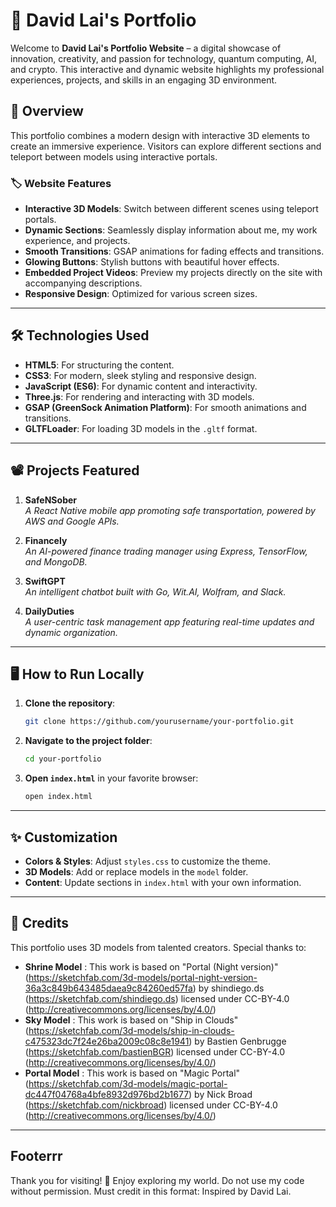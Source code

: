 # 🚀 David Lai's Portfolio

Welcome to **David Lai's Portfolio Website** – a digital showcase of innovation, creativity, and passion for technology, quantum computing, AI, and crypto. This interactive and dynamic website highlights my professional experiences, projects, and skills in an engaging 3D environment.

## 📸 Overview

This portfolio combines a modern design with interactive 3D elements to create an immersive experience. Visitors can explore different sections and teleport between models using interactive portals.

### 🏷️ **Website Features**

- **Interactive 3D Models**: Switch between different scenes using teleport portals.
- **Dynamic Sections**: Seamlessly display information about me, my work experience, and projects.
- **Smooth Transitions**: GSAP animations for fading effects and transitions.
- **Glowing Buttons**: Stylish buttons with beautiful hover effects.
- **Embedded Project Videos**: Preview my projects directly on the site with accompanying descriptions.
- **Responsive Design**: Optimized for various screen sizes.

---

## 🛠️ Technologies Used

- **HTML5**: For structuring the content.
- **CSS3**: For modern, sleek styling and responsive design.
- **JavaScript (ES6)**: For dynamic content and interactivity.
- **Three.js**: For rendering and interacting with 3D models.
- **GSAP (GreenSock Animation Platform)**: For smooth animations and transitions.
- **GLTFLoader**: For loading 3D models in the `.gltf` format.

---

## 📽️ Projects Featured

1. **SafeNSober**  
   *A React Native mobile app promoting safe transportation, powered by AWS and Google APIs.*

2. **Financely**  
   *An AI-powered finance trading manager using Express, TensorFlow, and MongoDB.*

3. **SwiftGPT**  
   *An intelligent chatbot built with Go, Wit.AI, Wolfram, and Slack.*

4. **DailyDuties**  
   *A user-centric task management app featuring real-time updates and dynamic organization.*

---

## 🖥️ How to Run Locally

1. **Clone the repository**:

   ```bash
   git clone https://github.com/yourusername/your-portfolio.git
   ```

2. **Navigate to the project folder**:

   ```bash
   cd your-portfolio
   ```

3. **Open `index.html`** in your favorite browser:

   ```bash
   open index.html
   ```

---

## ✨ Customization

- **Colors & Styles**: Adjust `styles.css` to customize the theme.
- **3D Models**: Add or replace models in the `model` folder.
- **Content**: Update sections in `index.html` with your own information.

---


## 🙏 Credits

This portfolio uses 3D models from talented creators. Special thanks to:

- **Shrine Model** : This work is based on "Portal (Night version)" (https://sketchfab.com/3d-models/portal-night-version-36a3c849b643485daea9c84260ed57fa) by shindiego.ds (https://sketchfab.com/shindiego.ds) licensed under CC-BY-4.0 (http://creativecommons.org/licenses/by/4.0/)
- **Sky Model** : This work is based on "Ship in Clouds" (https://sketchfab.com/3d-models/ship-in-clouds-c475323dc7f24e26ba2009c08c8e1941) by Bastien Genbrugge (https://sketchfab.com/bastienBGR) licensed under CC-BY-4.0 (http://creativecommons.org/licenses/by/4.0/)
- **Portal Model** : This work is based on "Magic Portal" (https://sketchfab.com/3d-models/magic-portal-dc447f04768a4bfe8932d976bd2b1677) by Nick Broad (https://sketchfab.com/nickbroad) licensed under CC-BY-4.0 (http://creativecommons.org/licenses/by/4.0/)

---

## Footerrr
Thank you for visiting! 🌟 Enjoy exploring my world.
Do not use my code without permission. Must credit in this format: Inspired by David Lai.
